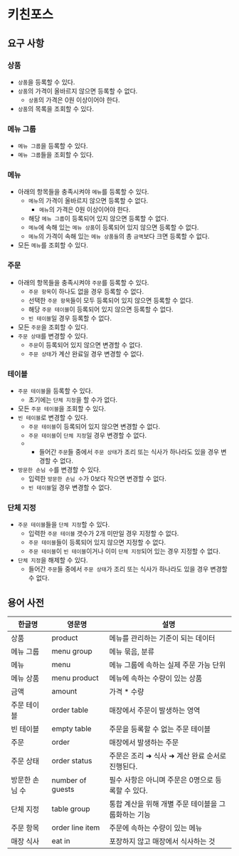 # 키친포스

## 요구 사항
### 상품
* `상품`을 등록할 수 있다.
* `상품`의 가격이 올바르지 않으면 등록할 수 없다.
    * `상품`의 가격은 0원 이상이어야 한다.
* `상품`의 목록을 조회할 수 있다.

### 메뉴 그룹
* `메뉴 그룹`을 등록할 수 있다.
* `메뉴 그룹`들을 조회할 수 있다.

### 메뉴
* 아래의 항목들을 충족시켜야 `메뉴`를 등록할 수 있다.
    * `메뉴`의 가격이 올바르지 않으면 등록할 수 없다.
        * `메뉴`의 가격은 0원 이상이어야 한다.
    * 해당 `메뉴 그룹`이 등록되어 있지 않으면 등록할 수 없다.
    * `메뉴`에 속해 있는 `메뉴 상품`이 등록되어 있지 않으면 등록할 수 없다.
    * `메뉴`의 가격이 속해 있는 `메뉴 상품들`의 총 `금액`보다 크면 등록할 수 없다.
* 모든 `메뉴`를 조회할 수 있다.

### 주문
* 아래의 항목들을 충족시켜야 `주문`를 등록할 수 있다.
    * `주문 항목`이 하나도 없을 경우 등록할 수 없다.
    * 선택한 `주문 항목`들이 모두 등록되어 있지 않으면 등록할 수 없다.
    * 해당 `주문 테이블`이 등록되어 있지 않으면 등록할 수 없다.
    * `빈 테이블`일 경우 등록할 수 없다.
* 모든 `주문`을 조회할 수 있다.
* `주문 상태`를 변경할 수 있다.
    * `주문`이 등록되어 있지 않으면 변경할 수 없다.
    * `주문 상태`가 계산 완료일 경우 변경할 수 없다.

### 테이블
* `주문 테이블`을 등록할 수 있다.
    * 초기에는 `단체 지정`을 할 수가 없다.
* 모든 `주문 테이블`을 조회할 수 있다.
* `빈 테이블`로 변경할 수 있다.
    * `주문 테이블`이 등록되어 있지 않으면 변경할 수 없다.
    * `주문 테이블`이 `단체 지정`일 경우 변경할 수 없다.
    * * 들어간 `주문`들 중에서 `주문 상태`가 조리 또는 식사가 하나라도 있을 경우 변경할 수 없다.
* `방문한 손님 수`를 변경할 수 있다.
    * 입력한 `방문한 손님 수`가 0보다 작으면 변경할 수 없다.
    * `빈 테이블`일 경우 변경할 수 없다.

### 단체 지정
* `주문 테이블`들을 `단체 지정`할 수 있다.
    * 입력한 `주문 테이블` 갯수가 2개 미만일 경우 지정할 수 없다.
    * `주문 테이블`들이 등록되어 있지 않으면 지정할 수 없다.
    * `주문 테이블`이 `빈 테이블`이거나 이미 `단체 지정`되어 있는 경우 지정할 수 없다.
* `단체 지정`을 해제할 수 있다.
    * 들어간 `주문`들 중에서 `주문 상태`가 조리 또는 식사가 하나라도 있을 경우 변경할 수 없다.

## 용어 사전

| 한글명 | 영문명 | 설명 |
| --- | --- | --- |
| 상품 | product | 메뉴를 관리하는 기준이 되는 데이터 |
| 메뉴 그룹 | menu group | 메뉴 묶음, 분류 |
| 메뉴 | menu | 메뉴 그룹에 속하는 실제 주문 가능 단위 |
| 메뉴 상품 | menu product | 메뉴에 속하는 수량이 있는 상품 |
| 금액 | amount | 가격 * 수량 |
| 주문 테이블 | order table | 매장에서 주문이 발생하는 영역 |
| 빈 테이블 | empty table | 주문을 등록할 수 없는 주문 테이블 |
| 주문 | order | 매장에서 발생하는 주문 |
| 주문 상태 | order status | 주문은 조리 ➜ 식사 ➜ 계산 완료 순서로 진행된다. |
| 방문한 손님 수 | number of guests | 필수 사항은 아니며 주문은 0명으로 등록할 수 있다. |
| 단체 지정 | table group | 통합 계산을 위해 개별 주문 테이블을 그룹화하는 기능 |
| 주문 항목 | order line item | 주문에 속하는 수량이 있는 메뉴 |
| 매장 식사 | eat in | 포장하지 않고 매장에서 식사하는 것 |
